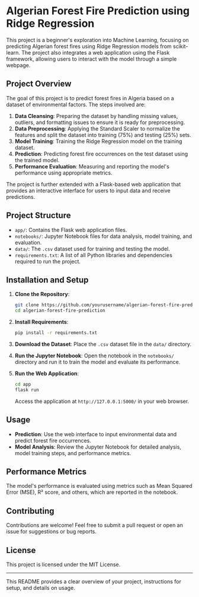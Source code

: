 


# Algerian Forest Fire Prediction using Ridge Regression

This project is a beginner's exploration into Machine Learning, focusing on predicting Algerian forest fires using Ridge Regression models from scikit-learn. The project also integrates a web application using the Flask framework, allowing users to interact with the model through a simple webpage.

## Project Overview

The goal of this project is to predict forest fires in Algeria based on a dataset of environmental factors. The steps involved are:

1. **Data Cleansing**: Preparing the dataset by handling missing values, outliers, and formatting issues to ensure it is ready for preprocessing.
2. **Data Preprocessing**: Applying the Standard Scaler to normalize the features and split the dataset into training (75%) and testing (25%) sets.
3. **Model Training**: Training the Ridge Regression model on the training dataset.
4. **Prediction**: Predicting forest fire occurrences on the test dataset using the trained model.
5. **Performance Evaluation**: Measuring and reporting the model's performance using appropriate metrics.

The project is further extended with a Flask-based web application that provides an interactive interface for users to input data and receive predictions.

## Project Structure

- `app/`: Contains the Flask web application files.
- `notebooks/`: Jupyter Notebook files for data analysis, model training, and evaluation.
- `data/`: The `.csv` dataset used for training and testing the model.
- `requirements.txt`: A list of all Python libraries and dependencies required to run the project.

## Installation and Setup

1. **Clone the Repository**:
    ```bash
    git clone https://github.com/yourusername/algerian-forest-fire-prediction.git
    cd algerian-forest-fire-prediction
    ```

2. **Install Requirements**:
    ```bash
    pip install -r requirements.txt
    ```

3. **Download the Dataset**:
   Place the `.csv` dataset file in the `data/` directory.

4. **Run the Jupyter Notebook**:
   Open the notebook in the `notebooks/` directory and run it to train the model and evaluate its performance.

5. **Run the Web Application**:
    ```bash
    cd app
    flask run
    ```
    Access the application at `http://127.0.0.1:5000/` in your web browser.

## Usage

- **Prediction**: Use the web interface to input environmental data and predict forest fire occurrences.
- **Model Analysis**: Review the Jupyter Notebook for detailed analysis, model training steps, and performance metrics.

## Performance Metrics

The model's performance is evaluated using metrics such as Mean Squared Error (MSE), R² score, and others, which are reported in the notebook.

## Contributing

Contributions are welcome! Feel free to submit a pull request or open an issue for suggestions or bug reports.

## License

This project is licensed under the MIT License.

---

This README provides a clear overview of your project, instructions for setup, and details on usage.
